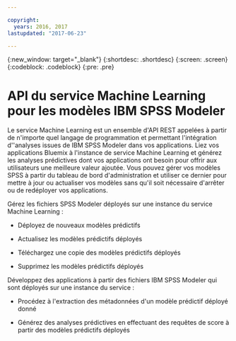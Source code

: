 ```yaml
---

copyright:
  years: 2016, 2017
lastupdated: "2017-06-23"

---
```


{:new_window: target="_blank"}
{:shortdesc: .shortdesc}
{:screen: .screen}
{:codeblock: .codeblock}
{:pre: .pre}

# API du service Machine Learning pour les modèles IBM SPSS Modeler


Le service Machine Learning est un ensemble d'API REST appelées à partir de n'importe quel langage de programmation et permettant l'intégration d''analyses issues de IBM SPSS Modeler dans vos applications. Liez vos applications Bluemix à l'instance de service Machine Learning et générez les analyses prédictives dont vos applications ont besoin pour offrir aux utilisateurs une meilleure valeur ajoutée. Vous pouvez gérer vos modèles SPSS à partir du tableau de bord d'administration et utiliser ce dernier pour mettre à jour ou actualiser vos modèles sans qu'il soit nécessaire d'arrêter ou de redéployer vos applications.

Gérez les fichiers SPSS Modeler déployés sur une instance du service Machine Learning :

*  Déployez de nouveaux modèles prédictifs

*  Actualisez les modèles prédictifs déployés

*  Téléchargez une copie des modèles prédictifs déployés

*  Supprimez les modèles prédictifs déployés

Développez des applications à partir des fichiers IBM SPSS Modeler qui sont déployés sur une instance du service :

*  Procédez à l'extraction des métadonnées d'un modèle prédictif déployé donné

*  Générez des analyses prédictives en effectuant des requêtes de score à partir des modèles prédictifs déployés
